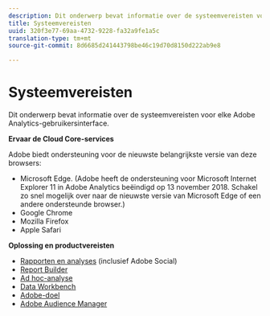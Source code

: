 ```yaml
---
description: Dit onderwerp bevat informatie over de systeemvereisten voor elke Adobe Analytics-gebruikersinterface.
title: Systeemvereisten
uuid: 320f3e77-69aa-4732-9228-fa32a9fe1a5c
translation-type: tm+mt
source-git-commit: 8d6685d241443798be46c19d70d8150d222ab9e8

---
```



# Systeemvereisten

Dit onderwerp bevat informatie over de systeemvereisten voor elke Adobe Analytics-gebruikersinterface.

**Ervaar de Cloud Core-services**

Adobe biedt ondersteuning voor de nieuwste belangrijkste versie van deze browsers:

* Microsoft Edge. (Adobe heeft de ondersteuning voor Microsoft Internet Explorer 11 in Adobe Analytics beëindigd op 13 november 2018. Schakel zo snel mogelijk over naar de nieuwste versie van Microsoft Edge of een andere ondersteunde browser.)
* Google Chrome
* Mozilla Firefox
* Apple Safari

**Oplossing en productvereisten**

* [Rapporten en analyses](https://docs.adobe.com/content/help/en/analytics/admin/admin-tools/server-side-forwarding/ssf-requirements.html) (inclusief Adobe Social)
* [Report Builder](https://docs.adobe.com/content/help/en/analytics/analyze/report-builder/report-builder-setup/system-requirements.html)
* [Ad hoc-analyse](https://docs.adobe.com/content/help/en/analytics/analyze/ad-hoc-analysis/c-getting-started.html)
* [Data Workbench](https://docs.adobe.com/content/help/en/data-workbench/using/install/c-data-workbench-client-install.html)
* [Adobe-doel](https://docs.adobe.com/content/help/en/target/using/implement-target/before-implement/supported-browsers.html)
* [Adobe Audience Manager](https://docs.adobe.com/content/help/en/audience-manager/user-guide/reference/supported-browsers.html)
